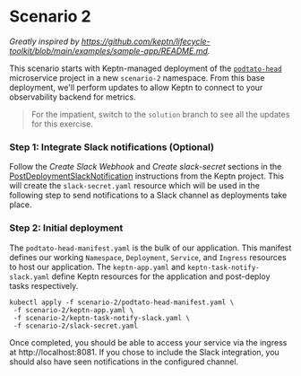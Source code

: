 # Scenario 2
_Greatly inspired by https://github.com/keptn/lifecycle-toolkit/blob/main/examples/sample-app/README.md._

This scenario starts with Keptn-managed deployment of the [`podtato-head`](https://github.com/podtato-head/podtato-head-app) 
microservice project in a new `scenario-2` namespace. From this base deployment, we'll perform updates to allow Keptn
to connect to your observability backend for metrics.

> For the impatient, switch to the `solution` branch to see all the updates for this exercise.

### Step 1: Integrate Slack notifications (Optional)
Follow the _Create Slack Webhook_ and _Create slack-secret_ sections in the [PostDeploymentSlackNotification](https://github.com/keptn/lifecycle-toolkit/blob/main/examples/sample-app/README.md#postdeployment-slack-notification)
instructions from the Keptn project. This will create the `slack-secret.yaml` resource which will be used in 
the following step to send notifications to a Slack channel as deployments take place.

### Step 2: Initial deployment
The `podtato-head-manifest.yaml` is the bulk of our application. This manifest defines our working `Namespace`, `Deployment`, 
`Service`, and `Ingress` resources to host our application. The `keptn-app.yaml` and `keptn-task-notify-slack.yaml` define
Keptn resources for the application and post-deploy tasks respectively.

```shell
kubectl apply -f scenario-2/podtato-head-manifest.yaml \
 -f scenario-2/keptn-app.yaml \
 -f scenario-2/keptn-task-notify-slack.yaml \
 -f scenario-2/slack-secret.yaml
```
Once completed, you should be able to access your service via the ingress at http://localhost:8081. If you chose to include
the Slack integration, you should also have seen notifications in the configured channel.
